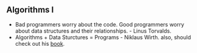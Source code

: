 ## Algorithms I ##

- Bad programmers worry about the code. Good programmers worry about data structures and their relationships. - Linus Torvalds.  
- Algorithms + Data Sturctures = Programs - Niklaus Wirth. also, should check out his [book](http://www.amazon.com/Algorithms-Structures-Prentice-Hall-Automatic-Computation/dp/0130224189/ref=asap_bc?ie=UTF8).  



